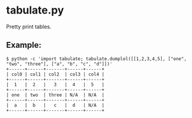 # tabulate.py
Pretty print tables.

Example:
--------
    $ python -c 'import tabulate; tabulate.dumplol([[1,2,3,4,5], ["one", "two", "three"], ["a", "b", "c", "d"]])'
    +------+------+-------+------+------+
    | col0 | col1 | col2  | col3 | col4 |
    +------+------+-------+------+------+
    |  1   |  2   |   3   |  4   |  5   |
    +------+------+-------+------+------+
    | one  | two  | three | N/A  | N/A  |
    +------+------+-------+------+------+
    |  a   |  b   |   c   |  d   | N/A  |
    +------+------+-------+------+------+




